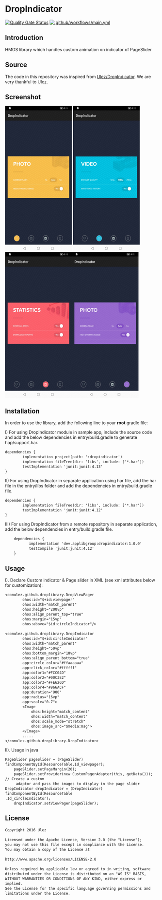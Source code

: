 DropIndicator
=================
[![Quality Gate Status](https://sonarcloud.io/api/project_badges/measure?project=applibgroup_DropIndicator&metric=alert_status)](https://sonarcloud.io/dashboard?id=applibgroup_DropIndicator)
[![.github/workflows/main.yml](https://github.com/applibgroup/DropIndicator/actions/workflows/main.yml/badge.svg)](https://github.com/applibgroup/DropIndicator/actions/workflows/main.yml)

Introduction
------------
HMOS library which handles custom animation on indicator of PageSlider 

Source
------------

The code in this repository was inspired from [Ulez/DropIndicator](https://github.com/Ulez/DropIndicator). We are very
 thankful to Ulez.

Screenshot
------------

<img src=/screenshots/drop1.jpg width = "220" height = "480" align=center /> <img src
=/screenshots/drop2.jpg width = "220" height = "480" align=center />
<img src=/screenshots/drop3.jpg width = "220" height = "480" align=center /><img src
=/screenshots/drop4.jpg width = "220" height = "480" align=center />


Installation
------------

In order to use the library, add the following line to your **root** gradle file:

I) For using DropIndicator module in sample app, include the source code and add the below
 dependencies in entry/build.gradle to generate hap/support.har.
```
dependencies {
        implementation project(path: ':dropindicator')
        implementation fileTree(dir: 'libs', include: ['*.har'])
        testImplementation 'junit:junit:4.13'
}
```
II) For using DropIndicator in separate application using har file, add the har file in the entry/libs folder and add the dependencies in entry/build.gradle file.
```
dependencies {
        implementation fileTree(dir: 'libs', include: ['*.har'])
        testImplementation 'junit:junit:4.12'
}
```
III) For using DropIndicator from a remote repository in separate application, add the
 below dependencies in entry/build.gradle file.
```
	dependencies {
           implementation 'dev.applibgroup:dropindicator:1.0.0'
           testCompile 'junit:junit:4.12'
	}
```

Usage
-----

I). Declare Custom indicator & Page slider in XML (see xml attributes below for customization):

	<comulez.github.droplibrary.DropViewPager
            ohos:id="$+id:viewpager"
            ohos:width="match_parent"
            ohos:height="200vp"
            ohos:align_parent_top="true"
            ohos:margin="15vp"
            ohos:above="$id:circleIndicator"/>
            
	<comulez.github.droplibrary.DropIndicator
            ohos:id="$+id:circleIndicator"
            ohos:width="match_parent"
            ohos:height="50vp"
            ohos:bottom_margin="10vp"
            ohos:align_parent_bottom="true"
            app:circle_color="#ffaaaaaa"
            app:click_color="#ffffff"
            app:color1="#FCC04D"
            app:color2="#00C3E2"
            app:color3="#FE626D"
            app:color4="#966ACF"
            app:duration="900"
            app:radius="16vp"
            app:scale="0.7">
            <Image
                ohos:height="match_content"
                ohos:width="match_content"
                ohos:scale_mode="stretch"
                ohos:image_src="$media:msg">
            </Image>
            .....
    </comulez.github.droplibrary.DropIndicator>

II). Usage in java 
            
	PageSlider pageSlider = (PageSlider) findComponentById(ResourceTable.Id_viewpager);
        pageSlider.setPageMargin(20);
        pageSlider.setProvider(new CustomPagerAdapter(this, getData())); // Create a custom
         adaptor and pass the images to display in the page slider
    DropIndicator dropIndicator = (DropIndicator) findComponentById(ResourceTable
    .Id_circleIndicator);
        dropIndicator.setViewPager(pageSlider);
License
-------
	Copyright 2016 Ulez 
    
    Licensed under the Apache License, Version 2.0 (the "License");
    you may not use this file except in compliance with the License.
    You may obtain a copy of the License at
	
	http://www.apache.org/licenses/LICENSE-2.0
	
	Unless required by applicable law or agreed to in writing, software
    distributed under the License is distributed on an "AS IS" BASIS,
    WITHOUT WARRANTIES OR CONDITIONS OF ANY KIND, either express or implied.
    See the License for the specific language governing permissions and
    limitations under the License.
